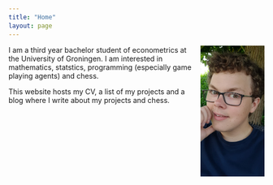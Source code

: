 ```yaml
---
title: "Home"
layout: page
---
```


<img src="images/WhatsApp Image 2022-03-02 at 10.48.24.jpeg" alt="myself" style="width: 25%; float: right; vertical-align:top; padding: 0% 0% 2% 2%">

I am a third year bachelor student of econometrics at the University of Groningen. I am interested in mathematics, statstics, programming (especially game playing agents) and chess.

This website hosts my CV, a list of my projects and a blog where I write about my projects and chess.
